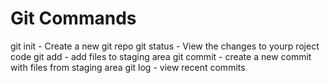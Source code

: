 # Git Commands

git init - Create a new git repo
git status - View the changes to yourp roject code
git add - add files to staging area
git commit - create a new commit with files from staging area
git log - view recent commits
